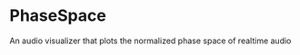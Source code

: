 PhaseSpace
==========

An audio visualizer that plots the normalized phase space of  realtime audio
